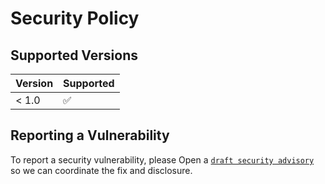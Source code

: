 # Security Policy

## Supported Versions

| Version | Supported          |
| ------- | ------------------ |
| < 1.0   | :white_check_mark: |

## Reporting a Vulnerability

To report a security vulnerability, please Open a [`draft security advisory`](https://github.com/nivseb/php-mock-server-connector/security/advisories/new) so we can coordinate the fix and disclosure.
